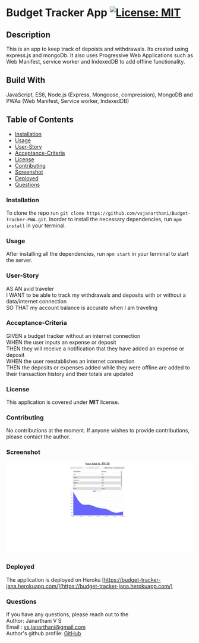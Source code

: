 # Budget Tracker App  [![License: MIT](https://img.shields.io/badge/License-MIT-yellow.svg)](https://opensource.org/licenses/MIT)
## Description
This is an app to keep track of depoists and withdrawals. Its created using express.js and mongoDb. It also uses Progressive Web Applications such as Web Manifest, service worker and IndexedDB to add offline functionality.

## Build With
JavaScript, ES6, Node.js (Express, Mongoose, compression), MongoDB and PWAs (Web Manifest, Service worker, IndexedDB)

## Table of Contents
* [Installation](#Installation)
* [Usage](#Usage)
* [User-Story](#User-Story)
* [Acceptance-Criteria](#Acceptance-Criteria)
* [License](#License)
* [Contributing](#Contributing)
* [Screenshot](#Screenshot)
* [Deployed](#Deployed)
* [Questions](#Questions)

### Installation
To clone the repo run ```git clone https://github.com/vsjanarthani/Budget-Tracker-PWA.git```. Inorder to install the necessary dependencies, run ```npm install``` in your terminal.

### Usage
After installing all the dependencies, run ```npm start``` in your terminal to start the server. 
### User-Story
AS AN avid traveler<br>
I WANT to be able to track my withdrawals and deposits with or without a data/internet connection<br>
SO THAT my account balance is accurate when I am traveling <br>

### Acceptance-Criteria
GIVEN a budget tracker without an internet connection <br>
WHEN the user inputs an expense or deposit <br>
THEN they will receive a notification that they have added an expense or deposit <br>
WHEN the user reestablishes an internet connection <br>
THEN the deposits or expenses added while they were offline are added to their transaction history and their totals are updated <br>
### License
This application is covered under **MIT** license.

### Contributing 
No contributions at the moment. If anyone wishes to provide contributions, please contact the author.

### Screenshot
![webpage](./public/images/screenshot.png)

### Deployed
The application is deployed on Heroku [https://budget-tracker-jana.herokuapp.com/](https://budget-tracker-jana.herokuapp.com/)

### Questions
If you have any questions, please reach out to the<br>
Author: Janarthani V S <br>
Email : <vs.janarthani@gmail.com> <br>
Author's github profile: [GitHub](https://github.com/vsjanarthani)
